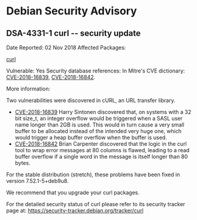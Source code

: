 
Debian Security Advisory
========================


DSA-4331-1 curl -- security update
----------------------------------



Date Reported:
02 Nov 2018
Affected Packages:

[curl](https://packages.debian.org/src:curl)

Vulnerable:
Yes
Security database references:
In Mitre's CVE dictionary: [CVE-2018-16839](https://security-tracker.debian.org/tracker/CVE-2018-16839), [CVE-2018-16842](https://security-tracker.debian.org/tracker/CVE-2018-16842).  

More information:

Two vulnerabilities were discovered in cURL, an URL transfer library.


* [CVE-2018-16839](https://security-tracker.debian.org/tracker/CVE-2018-16839)
Harry Sintonen discovered that, on systems with a 32 bit size\_t, an
 integer overflow would be triggered when a SASL user name longer
 than 2GB is used. This would in turn cause a very small buffer to be
 allocated instead of the intended very huge one, which would trigger
 a heap buffer overflow when the buffer is used.
* [CVE-2018-16842](https://security-tracker.debian.org/tracker/CVE-2018-16842)
Brian Carpenter discovered that the logic in the curl tool to wrap
 error messages at 80 columns is flawed, leading to a read buffer
 overflow if a single word in the message is itself longer than 80
 bytes.


For the stable distribution (stretch), these problems have been fixed in
version 7.52.1-5+deb9u8.


We recommend that you upgrade your curl packages.


For the detailed security status of curl please refer to
its security tracker page at:
<https://security-tracker.debian.org/tracker/curl>





